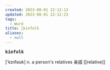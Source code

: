 ```yaml
---
created: 2023-08-01 22:12:13
updated: 2023-08-01 22:12:23
tags:
  - Word
title: 📖kinfolk
aliases:
  - null
---
```


<pre><strong>kinfolk</strong></pre>
['kɪnfəʊk]
n. a person's relatives 亲戚
[[relative]]
